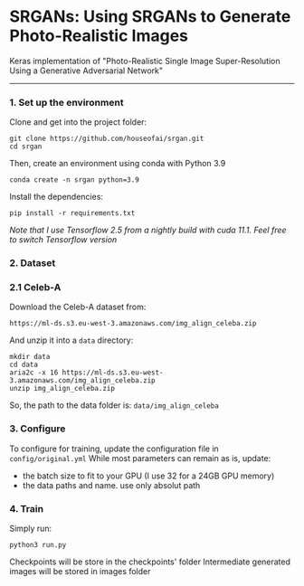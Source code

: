 # SRGANs: Using SRGANs to Generate Photo-Realistic Images
Keras implementation of "Photo-Realistic Single Image Super-Resolution Using a Generative Adversarial Network"
___

### 1. Set up the environment

Clone and get into the project folder:
```
git clone https://github.com/houseofai/srgan.git
cd srgan
```
Then, create an environment using conda with Python 3.9
```
conda create -n srgan python=3.9
```

Install the dependencies:
```
pip install -r requirements.txt
```
*Note that I use Tensorflow 2.5 from a nightly build with cuda 11.1. Feel free to switch Tensorflow version*

### 2. Dataset

### 2.1 Celeb-A

Download the Celeb-A dataset from:

`https://ml-ds.s3.eu-west-3.amazonaws.com/img_align_celeba.zip`

And unzip it into a `data` directory:
```
mkdir data
cd data
aria2c -x 16 https://ml-ds.s3.eu-west-3.amazonaws.com/img_align_celeba.zip
unzip img_align_celeba.zip
```

So, the path to the data folder is: `data/img_align_celeba`

### 3. Configure

To configure for training, update the configuration file in `config/original.yml`
While most parameters can remain as is, update:
- the batch size to fit to your GPU (I use 32 for a 24GB GPU memory)
- the data paths and name. use only absolut path


### 4. Train

Simply run:
```
python3 run.py
```

Checkpoints will be store in the checkpoints' folder
Intermediate generated images will be stored in images folder